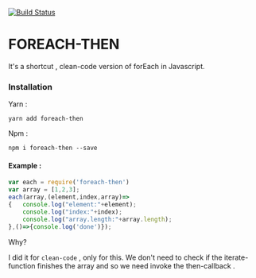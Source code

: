 
[![Build Status](https://travis-ci.org/rokity/foreach-then.svg?branch=master)](https://travis-ci.org/rokity/foreach-then)

# FOREACH-THEN

It's a shortcut , clean-code version of forEach in Javascript.

### Installation

Yarn :
```
yarn add foreach-then
```
Npm :
```
npm i foreach-then --save
```

#### Example :
```javascript
var each = require('foreach-then')
var array = [1,2,3];
each(array,(element,index,array)=>
{   console.log("element:"+element);
    console.log("index:"+index);
    console.log("array.length:"+array.length);
},()=>{console.log('done')});
```

Why?

I did it for `clean-code` , only for this.
We don't need to check if the iterate-function finishes the array and so we need invoke the then-callback .